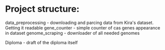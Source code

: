 # Project structure:


data_preprocessing - downloading and parcing data from Kira's dataset. Getting it readable
  gene_counter - simple counter of cas genes appearance in dataset
  genome_scraping - downloader of all needed genomes
  
Diploma - draft of the diploma itself
